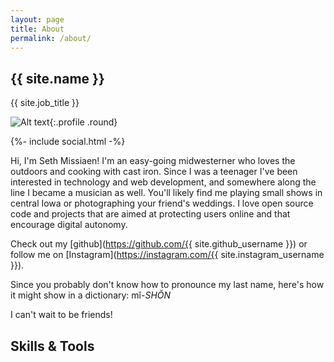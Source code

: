 ```yaml
---
layout: page
title: About
permalink: /about/
---
```


<div class="profile-wrapper">

<div class="profile container card" markdown="1">

## {{ site.name }}

{{ site.job_title }}

![Alt text](https://avatars.githubusercontent.com/u/97685638?v=4){:.profile .round}

<div class="flex-row">
{%- include social.html -%}
</div>

</div>

<div markdown="1" class="container about">

Hi, I'm Seth Missiaen! I'm an easy-going midwesterner who loves the outdoors and cooking with cast iron. Since I was a teenager I've been interested in technology and web development, and somewhere along the line I became a musician as well. You'll likely find me playing small shows in central Iowa or photographing your friend's weddings. I love open source code and projects that are aimed at protecting users online and that encourage digital autonomy.

Check out my [github](https://github.com/{{ site.github_username }}) or follow me on [Instagram](https://instagram.com/{{ site.instagram_username }}).

Since you probably don't know how to pronounce my last name, here's how it might show in a dictionary: mĭ-*SHŎN*

I can't wait to be friends!

</div>

<div class="container card skills flex-row">

<h2>Skills & Tools</h2>
<div class="flex-row">
<i class="devicon-react-original-wordmark colored" title="React" alt="React"></i>
<i class="devicon-css3-plain-wordmark colored" title="css3" alt="css3"></i>
<i class="devicon-html5-plain-wordmark colored" title="html5" alt="html5"></i>
<i class="devicon-javascript-plain colored" title="javascript" alt="javascript"></i>
<i class="devicon-express-original colored" title="express.js" alt="express"></i>
<i class="devicon-sequelize-plain colored" title="sequelize" alt="sequelize"></i>
<i class="devicon-sqlite-plain colored" title="sqlite"  alt="sqlite"></i>
<i class="devicon-nodejs-plain colored" title="nodejs" alt="nodejs"></i>
<i class="devicon-git-plain colored" title="git" alt="git"></i>
<i class="devicon-github-original-wordmark colored" title="git" alt="git"></i>
<i class="devicon-vscode-plain colored" title="vscode" alt="vscode"></i>
<i class="devicon-npm-original-wordmark colored" title="npm" alt="npm"></i>
<i class="devicon-ruby-plain colored" title="ruby" alt="ruby"></i>
<i class="devicon-photoshop-plain colored" title="photoshop" alt="photoshop"></i>
<i class="devicon-markdown-original colored" title="markdown" alt="markdown"></i>
<i class="devicon-wordpress-plain colored" title="wordpress" alt="wordpress"></i>
</div>
</div>
</div>
